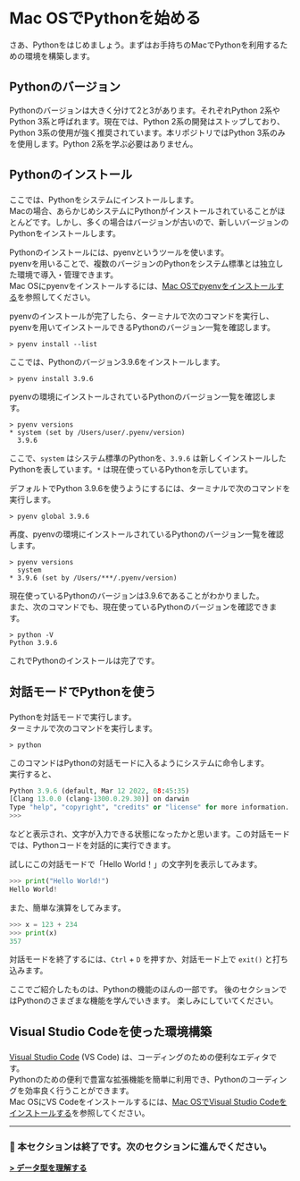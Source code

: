 # Mac OSでPythonを始める

さあ、Pythonをはじめましょう。まずはお手持ちのMacでPythonを利用するための環境を構築します。  

## Pythonのバージョン

Pythonのバージョンは大きく分けて2と3があります。それぞれPython 2系やPython 3系と呼ばれます。現在では、Python 2系の開発はストップしており、Python 3系の使用が強く推奨されています。本リポジトリではPython 3系のみを使用します。Python 2系を学ぶ必要はありません。

## <p id="install-python">Pythonのインストール</p>

ここでは、Pythonをシステムにインストールします。  
Macの場合、あらかじめシステムにPythonがインストールされていることがほとんどです。しかし、多くの場合はバージョンが古いので、新しいバージョンのPythonをインストールします。

Pythonのインストールには、pyenvというツールを使います。  
pyenvを用いることで、複数のバージョンのPythonをシステム標準とは独立した環境で導入・管理できます。  
Mac OSにpyenvをインストールするには、[Mac OSでpyenvをインストールする](/docs/appendix/how-to-install-pyenv-on-macos.md)を参照してください。

pyenvのインストールが完了したら、ターミナルで次のコマンドを実行し、pyenvを用いてインストールできるPythonのバージョン一覧を確認します。

```shell
> pyenv install --list
```

ここでは、Pythonのバージョン3.9.6をインストールします。

```shell
> pyenv install 3.9.6
```

pyenvの環境にインストールされているPythonのバージョン一覧を確認します。

```shell
> pyenv versions
* system (set by /Users/user/.pyenv/version)
  3.9.6
```

ここで、`system` はシステム標準のPythonを、`3.9.6` は新しくインストールしたPythonを表しています。`*` は現在使っているPythonを示しています。

デフォルトでPython 3.9.6を使うようにするには、ターミナルで次のコマンドを実行します。

```shell
> pyenv global 3.9.6
```

再度、pyenvの環境にインストールされているPythonのバージョン一覧を確認します。

```shell
> pyenv versions
  system
* 3.9.6 (set by /Users/***/.pyenv/version)
```

現在使っているPythonのバージョンは3.9.6であることがわかりました。  
また、次のコマンドでも、現在使っているPythonのバージョンを確認できます。

```shell
> python -V
Python 3.9.6
```

これでPythonのインストールは完了です。

## <p id="use-interactive-mode">対話モードでPythonを使う</p>

Pythonを対話モードで実行します。  
ターミナルで次のコマンドを実行します。

```shell
> python
```

このコマンドはPythonの対話モードに入るようにシステムに命令します。  
実行すると、

```python
Python 3.9.6 (default, Mar 12 2022, 08:45:35)
[Clang 13.0.0 (clang-1300.0.29.30)] on darwin
Type "help", "copyright", "credits" or "license" for more information.
>>>
```

などと表示され、文字が入力できる状態になったかと思います。この対話モードでは、Pythonコードを対話的に実行できます。

試しにこの対話モードで「Hello World！」の文字列を表示してみます。

```python
>>> print("Hello World!")
Hello World!
```

また、簡単な演算をしてみます。

```python
>>> x = 123 + 234
>>> print(x)
357
```

対話モードを終了するには、`Ctrl` + `D` を押すか、対話モード上で `exit()` と打ち込みます。

ここでご紹介したものは、Pythonの機能のほんの一部です。
後のセクションではPythonのさまざまな機能を学んでいきます。
楽しみにしていてください。

## <p id="setup-for-vscode">Visual Studio Codeを使った環境構築</p>

[Visual Studio Code](https://code.visualstudio.com/) (VS Code) は、コーディングのための便利なエディタです。  
Pythonのための便利で豊富な拡張機能を簡単に利用でき、Pythonのコーディングを効率良く行うことができます。  
Mac OSにVS Codeをインストールするには、[Mac OSでVisual Studio Codeをインストールする](/docs/appendix/how-to-install-vscode-on-macos.md)を参照してください。

--- 

### :tada: 本セクションは終了です。次のセクションに進んでください。

**[> データ型を理解する](/docs/basic/data-types.md)**